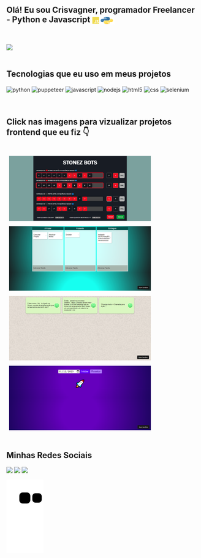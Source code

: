 ## Olá! Eu sou Crisvagner, programador Freelancer - Python e Javascript <img align="center" alt="cris-Js" height="18" width="18" src="https://raw.githubusercontent.com/devicons/devicon/master/icons/javascript/javascript-plain.svg"><img align="center" alt="cris-Python" height="22" width="40" src="https://raw.githubusercontent.com/devicons/devicon/master/icons/python/python-original.svg">

<!-- ## ▶️ Dê uma olhada em meu Portfólio  <a href = "https://meusite.com/my-portfolio"><img align="center" alt="Meu Portfólio" src="https://img.shields.io/badge/My_Portfolio-1572B6?style=for-the-badge&logo=amp&logoColor=white" /></a> -->

<br>
<br>

<div>
  <img height="220em" src="https://github-readme-stats.vercel.app/api?username=crisvagner&show_icons=true&theme=dracula&include_all_commits=false&count_private=true"/>
</div>

<br>

## Tecnologias que eu uso em meus projetos

<div style="display: inline_block">
  <img align="center" alt="python" src="https://img.shields.io/badge/Python-14354C?style=for-the-badge&logo=python&logoColor=white" /> <img align="center" alt="puppeteer" src="https://img.shields.io/badge/puppeteer-9146FF?style=for-the-badge&logo=puppeteer&logoColor=black" target="_blank"> <img align="center" alt="javascript" src="https://img.shields.io/badge/JavaScript-F7DF1E?style=for-the-badge&logo=javascript&logoColor=black" /> <img align="center" alt="nodejs" src="https://img.shields.io/badge/Node.js-43853D?style=for-the-badge&logo=node.js&logoColor=black" /> <img align="center" alt="html5" src="https://img.shields.io/badge/HTML5-E34F26?style=for-the-badge&logo=html5&logoColor=white" /> <img align="center" alt="css" src="https://img.shields.io/badge/CSS3-1572B6?style=for-the-badge&logo=css3&logoColor=white" /> <img align="center" alt="selenium" src="https://img.shields.io/badge/selenium-%23333?style=for-the-badge&logo=selenium&logoColor=white" target="_blank">
</div>

<br>
<br>

## Click nas imagens para vizualizar projetos frontend que eu fiz 👇

<br>

<div style="display: flex; flex-wrap: wrap">
    <a style="margin: 7px" href = "https://qc1lsk.csb.app/" target="_blank"><img style="cursor: pointer" align="center" alt="Chris_StonezBots" width="370" height="170" src="./images/StonezBots.png"></a>
</div>

<div style="display: flex; flex-wrap: wrap">
    <a style="margin: 7px" href = "https://5kz1eg.csb.app/" target="_blank"><img style="cursor: pointer" align="center" alt="Chris_ToDoList" width="370" src="./images/ToDoList.png"></a>
    <a style="margin: 7px" href = "https://1x1801.csb.app/" target="_blank"><img style="cursor: pointer" align="center" alt="Chris_ScriptdeVendasWA" width="370" src="./images/ScriptdeVendasWA.png"></a>
    <a style="margin: 7px" href = "https://t19ryf.csb.app/" target="_blank"><img style="cursor: pointer" align="center" alt="Chris_Stopwatch" width="370" src="./images/Stopwatch.png"></a>
</div>

<br>

## Minhas Redes Sociais

<div>
    <a href = "mailto:crisvagnersd@gmail.com"><img src="https://img.shields.io/badge/-Gmail-%23333?style=for-the-badge&logo=gmail&logoColor=white" target="_blank"></a>
    <a href="https://www.linkedin.com/in/crisvagner" target="_blank"><img src="https://img.shields.io/badge/-LinkedIn-%230077B5?style=for-the-badge&logo=linkedin&logoColor=white" target="_blank"></a>
    <a href="https://instagram.com/eokrizz" target="_blank"><img src="https://img.shields.io/badge/-Instagram-%23E4405F?style=for-the-badge&logo=instagram&logoColor=white" target="_blank">
    </a>
</div>

![Snake animation](https://github.com/crisvagner/crisvagner/blob/output/github-contribution-grid-snake.svg)

